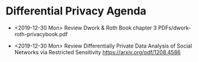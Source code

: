 # Differential Privacy Agenda

* <2019-12-30 Mon> Review Dwork & Roth Book chapter 3
  PDFs/dwork-roth-privacybook.pdf

* <2019-12-30 Mon> Review Differentially Private Data Analysis of Social Networks via Restricted Sensitivity
  https://arxiv.org/pdf/1208.4586
